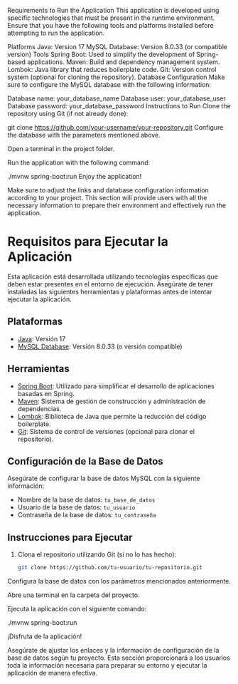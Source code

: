 Requirements to Run the Application
This application is developed using specific technologies that must be present in the runtime environment.
Ensure that you have the following tools and platforms installed before attempting to run the application.

Platforms
Java: Version 17
MySQL Database: Version 8.0.33 (or compatible version)
Tools
Spring Boot: Used to simplify the development of Spring-based applications.
Maven: Build and dependency management system.
Lombok: Java library that reduces boilerplate code.
Git: Version control system (optional for cloning the repository).
Database Configuration
Make sure to configure the MySQL database with the following information:

Database name: your_database_name
Database user: your_database_user
Database password: your_database_password
Instructions to Run
Clone the repository using Git (if not already done):


git clone https://github.com/your-username/your-repository.git
Configure the database with the parameters mentioned above.

Open a terminal in the project folder.

Run the application with the following command:


./mvnw spring-boot:run
Enjoy the application!

Make sure to adjust the links and database configuration information according to your project.
This section will provide users with all the necessary information to prepare their environment and effectively run the application.


# Requisitos para Ejecutar la Aplicación

Esta aplicación está desarrollada utilizando tecnologías específicas que deben estar presentes en el entorno de ejecución.
Asegúrate de tener instaladas las siguientes herramientas y plataformas antes de intentar ejecutar la aplicación.

## Plataformas

- [Java](https://www.oracle.com/java/): Versión 17
- [MySQL Database](https://dev.mysql.com/downloads/): Versión 8.0.33 (o versión compatible)

## Herramientas

- [Spring Boot](https://spring.io/projects/spring-boot): Utilizado para simplificar el desarrollo de aplicaciones basadas en Spring.
- [Maven](https://maven.apache.org/): Sistema de gestión de construcción y administración de dependencias.
- [Lombok](https://projectlombok.org/): Biblioteca de Java que permite la reducción del código boilerplate.
- [Git](https://git-scm.com/): Sistema de control de versiones (opcional para clonar el repositorio).

## Configuración de la Base de Datos

Asegúrate de configurar la base de datos MySQL con la siguiente información:

- Nombre de la base de datos: `tu_base_de_datos`
- Usuario de la base de datos: `tu_usuario`
- Contraseña de la base de datos: `tu_contraseña`

## Instrucciones para Ejecutar

1. Clona el repositorio utilizando Git (si no lo has hecho):

   ```bash
   git clone https://github.com/tu-usuario/tu-repositorio.git

Configura la base de datos con los parámetros mencionados anteriormente.

Abre una terminal en la carpeta del proyecto.

Ejecuta la aplicación con el siguiente comando:


./mvnw spring-boot:run


¡Disfruta de la aplicación!



Asegúrate de ajustar los enlaces y la información de configuración de la base de datos según tu proyecto.
Esta sección proporcionará a los usuarios toda la información necesaria para preparar su entorno y ejecutar la aplicación de manera efectiva.
